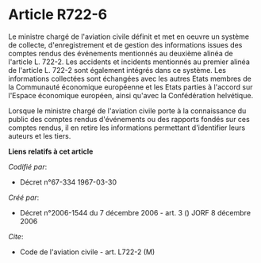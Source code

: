 # Article R722-6

Le ministre chargé de l'aviation civile définit et met en oeuvre un système de collecte, d'enregistrement et de gestion des
informations issues des comptes rendus des événements mentionnés au deuxième alinéa de l'article L. 722-2. Les accidents et
incidents mentionnés au premier alinéa de l'article L. 722-2 sont également intégrés dans ce système. Les informations
collectées sont échangées avec les autres Etats membres de la Communauté économique européenne et les Etats parties à
l'accord sur l'Espace économique européen, ainsi qu'avec la Confédération helvétique.

Lorsque le ministre chargé de l'aviation civile porte à la connaissance du public des comptes rendus d'événements ou des
rapports fondés sur ces comptes rendus, il en retire les informations permettant d'identifier leurs auteurs et les tiers.

**Liens relatifs à cet article**

_Codifié par_:

  - Décret n°67-334 1967-03-30

_Créé par_:

  - Décret n°2006-1544 du 7 décembre 2006 - art. 3 () JORF 8 décembre 2006

_Cite_:

  - Code de l'aviation civile - art. L722-2 (M)
